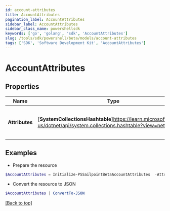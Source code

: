 ```yaml
---
id: account-attributes
title: AccountAttributes
pagination_label: AccountAttributes
sidebar_label: AccountAttributes
sidebar_class_name: powershellsdk
keywords: ['go', 'golang', 'sdk', 'AccountAttributes'] 
slug: /tools/sdk/powershell/beta/models/account-attributes
tags: ['SDK', 'Software Development Kit', 'AccountAttributes']
---
```



# AccountAttributes

## Properties

Name | Type | Description | Notes
------------ | ------------- | ------------- | -------------
**Attributes** |  [**SystemCollectionsHashtable**]https://learn.microsoft.com/en-us/dotnet/api/system.collections.hashtable?view=net-8.0 | The schema attribute values for the account | 

## Examples

- Prepare the resource
```powershell
$AccountAttributes = Initialize-PSSailpointBetaAccountAttributes  -Attributes {city&#x3D;Austin, displayName&#x3D;John Doe, userName&#x3D;jdoe, sAMAccountName&#x3D;jDoe, mail&#x3D;john.doe@sailpoint.com}
```

- Convert the resource to JSON
```powershell
$AccountAttributes | ConvertTo-JSON
```


[[Back to top]](#) 

